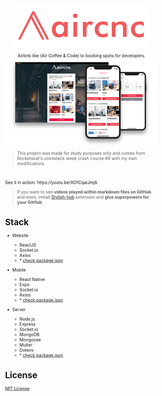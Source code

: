 <p align="center">
  <img src="mobile/src/assets/logo@3x.png" />
</p>

<p align="center">
Airbnb like (Air Coffee &amp; Code) to booking spots for developers.

<img src="banner.png" alt="project banner"/>

>This project was made for study purposes only and comes from Rocketseat's omnistack week crash course #9 with my own modifications
</p><br/>

<p alt=[ignore]">
See it in action: https://youtu.be/XO1CqaiJmjA

<br/>
                
> If you want to see <strong>videos played within markdown files on GitHub</strong> and more, install <a href="https://github.com/daltonmenezes/stylish-hub">Stylish-hub</a> extension and <strong>give superpowers for your GitHub</strong>.
</p>

<p alt="type:video autoplay" value="https://youtu.be/XO1CqaiJmjA"></p>

# Stack

- Website
  - ReactJS
  - Socket.io
  - Axios
  - \* [check package.json](/website/package.json)

- Mobile
  - React Native
  - Expo
  - Socket.io
  - Axios
  - \* [check package.json](/mobile/package.json)  

- Server
  - Node.js
  - Express
  - Socket.io
  - MongoDB
  - Mongoose
  - Multer
  - Dotenv
  - \* [check package.json](/server/package.json)

# License
[MIT License](https://github.com/daltonmenezes/aircnc/blob/master/LICENSE)
